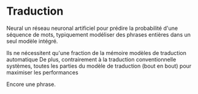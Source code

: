 # Traduction

Neural un réseau neuronal artificiel pour prédire la probabilité d'une séquence de mots, typiquement modéliser des phrases entières dans un seul modèle intégré.

Ils ne nécessitent qu'une fraction de la mémoire modèles de traduction automatique De plus, contrairement à la traduction conventionnelle systèmes, toutes les parties du modèle de traduction (bout en bout) pour maximiser les performances

Encore une phrase.

